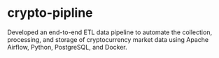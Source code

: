 # crypto-pipline
Developed an end-to-end ETL data pipeline to automate the collection, processing, and storage of cryptocurrency market data using Apache Airflow, Python, PostgreSQL, and Docker.
